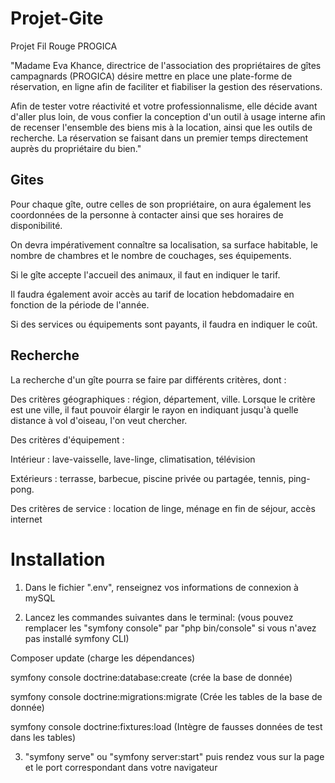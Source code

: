# Projet-Gite
Projet Fil Rouge PROGICA

"Madame Eva Khance, directrice de l'association des propriétaires de gîtes campagnards (PROGICA) désire mettre en place une plate-forme de réservation, en ligne afin de faciliter et fiabiliser la gestion des réservations.

Afin de tester votre réactivité et votre professionnalisme, elle décide avant d'aller plus loin, de vous confier la conception d'un outil à usage interne afin de recenser l'ensemble des biens mis à la location, ainsi que les outils de recherche. La réservation se faisant dans un premier temps directement auprès du propriétaire du bien."

## Gites
Pour chaque gîte, outre celles de son propriétaire, on aura également les coordonnées de la personne à contacter ainsi que ses horaires de disponibilité.

On devra impérativement connaître sa localisation, sa surface habitable, le nombre de chambres et le nombre de couchages, ses équipements.

Si le gîte accepte l'accueil des animaux, il faut en indiquer le tarif.

Il faudra également avoir accès au tarif de location hebdomadaire en fonction de la période de l'année.

Si des services ou équipements sont payants, il faudra en indiquer le coût.

## Recherche
La recherche d'un gîte pourra se faire par différents critères, dont :

Des critères géographiques : région, département, ville. Lorsque le critère est une ville, il faut pouvoir élargir le rayon en indiquant jusqu'à quelle distance à vol d'oiseau, l'on veut chercher.

Des critères d'équipement :

Intérieur : lave-vaisselle, lave-linge, climatisation, télévision

Extérieurs : terrasse, barbecue, piscine privée ou partagée, tennis, ping-pong.

Des critères de service : location de linge, ménage en fin de séjour, accès internet

# Installation

1) Dans le fichier ".env", renseignez vos informations de connexion à mySQL

2) Lancez les commandes suivantes dans le terminal:
(vous pouvez remplacer les "symfony console" par "php bin/console" si vous n'avez pas installé symfony CLI)

Composer update
(charge les dépendances)

symfony console doctrine:database:create
(crée la base de donnée)

symfony console doctrine:migrations:migrate
(Crée les tables de la base de donnée)
 
symfony console doctrine:fixtures:load
(Intègre de fausses données de test dans les tables)

3) "symfony serve" ou "symfony server:start"
puis rendez vous sur la page et le port correspondant dans votre navigateur


